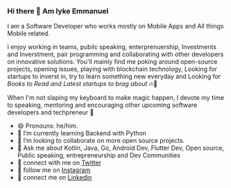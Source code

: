 ### Hi there 👋 Am Iyke Emmanuel

I am a Software Developer who works mostly on Mobile Apps and All things Mobile related. 

I enjoy working in teams, pubilc speaking, enterprenuership, Investments and Inverstment, pair programming and collaborating with other developers on innovative solutions. You'll mainly find me poking around open-source projects, opening issues, playing with blockchain technology, Looking for startups to inverst in, try to learn something new everyday and Looking for *Books to Read and Latest startups to brag about* 🔥🚀

When I'm not slaping my keyboard to make magic happen, I devote my time to speaking, mentoring and encouraging other upcoming software developers and techpreneur 🤗

* 😄 Pronouns: he/him.
* 🌱 I’m currently learning Backend with Python
* 👯 I’m looking to collaborate on more open source projects.
* 💬 Ask me about Kotlin, Java, Go, Android Dev, Flutter Dev, Open source, Public speaking, entrepreneurship and Dev Communities
* 👋 connect with me on [Twitter](https://twitter.com/EmmanuelDav_K)
* 👋 follow me on [Instagram](https://www.instagram.com/emmanueldav_k/)
* 👋 connect me on [Linkedin](https://www.linkedin.com/in/emmanueldavk)

